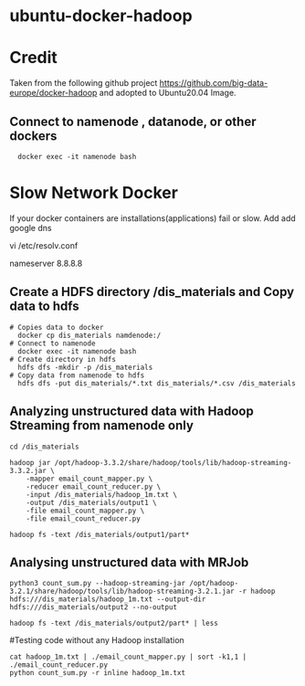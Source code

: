 # ubuntu-docker-hadoop

# Credit
Taken from the following github project https://github.com/big-data-europe/docker-hadoop and adopted to Ubuntu20.04 Image.

## Connect to namenode , datanode, or other dockers
```
  docker exec -it namenode bash
```

# Slow Network Docker
If your docker containers are installations(applications) fail or slow. Add add google dns 

vi /etc/resolv.conf

nameserver 8.8.8.8

## Create a HDFS directory /dis_materials and Copy data to hdfs 
```
# Copies data to docker
  docker cp dis_materials namdenode:/
# Connect to namenode
  docker exec -it namenode bash
# Create directory in hdfs
  hdfs dfs -mkdir -p /dis_materials
# Copy data from namenode to hdfs
  hdfs dfs -put dis_materials/*.txt dis_materials/*.csv /dis_materials
```

## Analyzing unstructured data with Hadoop Streaming from namenode only
```
cd /dis_materials

hadoop jar /opt/hadoop-3.3.2/share/hadoop/tools/lib/hadoop-streaming-3.3.2.jar \
    -mapper email_count_mapper.py \
    -reducer email_count_reducer.py \
    -input /dis_materials/hadoop_1m.txt \
    -output /dis_materials/output1 \
    -file email_count_mapper.py \
    -file email_count_reducer.py

hadoop fs -text /dis_materials/output1/part*
```

## Analysing unstructured data with MRJob
```
python3 count_sum.py --hadoop-streaming-jar /opt/hadoop-3.2.1/share/hadoop/tools/lib/hadoop-streaming-3.2.1.jar -r hadoop hdfs:///dis_materials/hadoop_1m.txt --output-dir hdfs:///dis_materials/output2 --no-output

hadoop fs -text /dis_materials/output2/part* | less
```

#Testing code without any Hadoop installation
```
cat hadoop_1m.txt | ./email_count_mapper.py | sort -k1,1 | ./email_count_reducer.py
python count_sum.py -r inline hadoop_1m.txt
```
